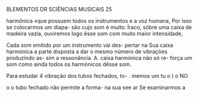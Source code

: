 BLEMENTOS DR SCIÊNCIAS MUSICAIS 25

harmônica «que possuem todos os instrumentos e
a voz humana, Por isso se colocarmos um diapa-
são cujo som é muito: Íraco, sóbre uma caixa de
madeira vazia, ouviremos logo êsse som com muito
maior intensidade,

Cada som emitido por um instrumento vai des-
pertar na Sua caixa harmónica a parte disposta a
dar o mesmo número de vibrações produzindo as-
sim a ressonância. A. caixa harmónica não só re-
força um som como ainda todos os harmónicos
dêsse som.

Para estudar 4 vibração dos tubos fechados, to- .
memos um tu o ) o
NO

o o tubo fechado não permite a forma-
na sua see ar Se examinarmos a
